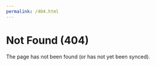 ```yaml
---
permalink: /404.html
---
```


# Not Found (404) #

The page has not been found (or has not yet been synced).
